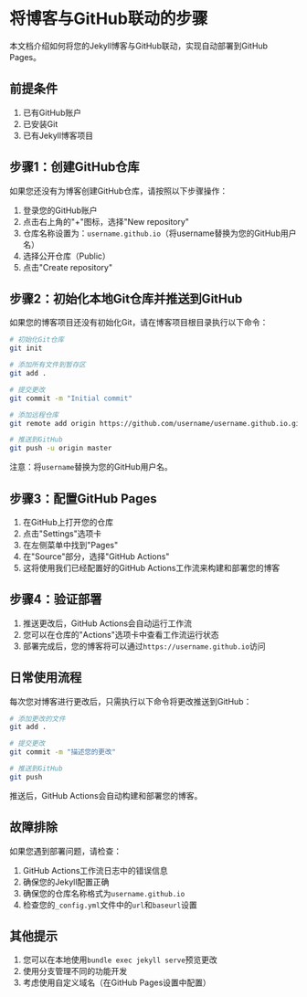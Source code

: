 # 将博客与GitHub联动的步骤

本文档介绍如何将您的Jekyll博客与GitHub联动，实现自动部署到GitHub Pages。

## 前提条件

1. 已有GitHub账户
2. 已安装Git
3. 已有Jekyll博客项目

## 步骤1：创建GitHub仓库

如果您还没有为博客创建GitHub仓库，请按照以下步骤操作：

1. 登录您的GitHub账户
2. 点击右上角的"+"图标，选择"New repository"
3. 仓库名称设置为：`username.github.io`（将username替换为您的GitHub用户名）
4. 选择公开仓库（Public）
5. 点击"Create repository"

## 步骤2：初始化本地Git仓库并推送到GitHub

如果您的博客项目还没有初始化Git，请在博客项目根目录执行以下命令：

```bash
# 初始化Git仓库
git init

# 添加所有文件到暂存区
git add .

# 提交更改
git commit -m "Initial commit"

# 添加远程仓库
git remote add origin https://github.com/username/username.github.io.git

# 推送到GitHub
git push -u origin master
```

注意：将`username`替换为您的GitHub用户名。

## 步骤3：配置GitHub Pages

1. 在GitHub上打开您的仓库
2. 点击"Settings"选项卡
3. 在左侧菜单中找到"Pages"
4. 在"Source"部分，选择"GitHub Actions"
5. 这将使用我们已经配置好的GitHub Actions工作流来构建和部署您的博客

## 步骤4：验证部署

1. 推送更改后，GitHub Actions会自动运行工作流
2. 您可以在仓库的"Actions"选项卡中查看工作流运行状态
3. 部署完成后，您的博客将可以通过`https://username.github.io`访问

## 日常使用流程

每次您对博客进行更改后，只需执行以下命令将更改推送到GitHub：

```bash
# 添加更改的文件
git add .

# 提交更改
git commit -m "描述您的更改"

# 推送到GitHub
git push
```

推送后，GitHub Actions会自动构建和部署您的博客。

## 故障排除

如果您遇到部署问题，请检查：

1. GitHub Actions工作流日志中的错误信息
2. 确保您的Jekyll配置正确
3. 确保您的仓库名称格式为`username.github.io`
4. 检查您的`_config.yml`文件中的`url`和`baseurl`设置

## 其他提示

1. 您可以在本地使用`bundle exec jekyll serve`预览更改
2. 使用分支管理不同的功能开发
3. 考虑使用自定义域名（在GitHub Pages设置中配置）

